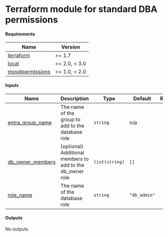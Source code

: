 # Terraform module for standard DBA permissions

<!-- BEGIN_TF_DOCS -->
#### Requirements

| Name | Version |
|------|---------|
| <a name="requirement_terraform"></a> [terraform](#requirement\_terraform) | >= 1.7 |
| <a name="requirement_local"></a> [local](#requirement\_local) | >= 2.0, < 3.0 |
| <a name="requirement_mssqlpermissions"></a> [mssqlpermissions](#requirement\_mssqlpermissions) | >= 1.0, < 2.0 |

#### Inputs

| Name | Description | Type | Default | Required |
|------|-------------|------|---------|:--------:|
| <a name="input_entra_group_name"></a> [entra\_group\_name](#input\_entra\_group\_name) | The name of the group to add to the database role | `string` | n/a | yes |
| <a name="input_db_owner_members"></a> [db\_owner\_members](#input\_db\_owner\_members) | (optional) Additional members to add to the db\_owner role | `list(string)` | `[]` | no |
| <a name="input_role_name"></a> [role\_name](#input\_role\_name) | The name of the database role | `string` | `"db_admin"` | no |

#### Outputs

No outputs.
<!-- END_TF_DOCS -->